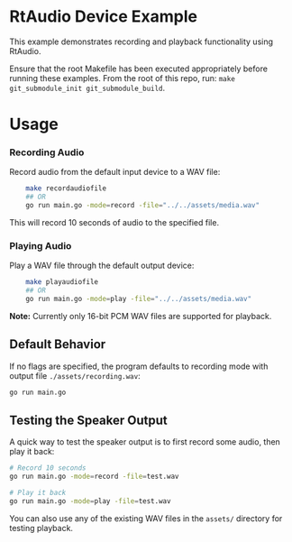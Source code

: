 # RtAudio Device Example

This example demonstrates recording and playback functionality using RtAudio.

Ensure that the root Makefile has been executed appropriately before running these examples. From the root of this repo, run: `make git_submodule_init git_submodule_build`.

# Usage

### Recording Audio

Record audio from the default input device to a WAV file:

```bash
    make recordaudiofile 
    ## OR
    go run main.go -mode=record -file="../../assets/media.wav"
```

This will record 10 seconds of audio to the specified file.

### Playing Audio

Play a WAV file through the default output device:

```bash
    make playaudiofile 
    ## OR
    go run main.go -mode=play -file="../../assets/media.wav"
```

**Note:** Currently only 16-bit PCM WAV files are supported for playback.

## Default Behavior

If no flags are specified, the program defaults to recording mode with output file `./assets/recording.wav`:

```bash
go run main.go
```

## Testing the Speaker Output

A quick way to test the speaker output is to first record some audio, then play it back:

```bash
# Record 10 seconds
go run main.go -mode=record -file=test.wav

# Play it back
go run main.go -mode=play -file=test.wav
```

You can also use any of the existing WAV files in the `assets/` directory for testing playback.
